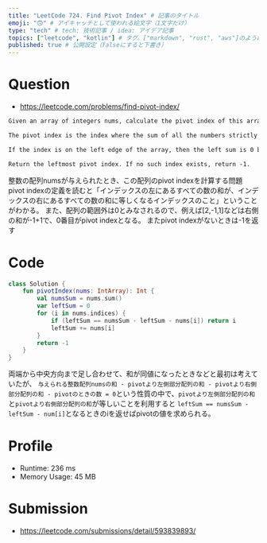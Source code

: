 ```yaml
---
title: "LeetCode 724. Find Pivot Index" # 記事のタイトル
emoji: "🙃" # アイキャッチとして使われる絵文字（1文字だけ）
type: "tech" # tech: 技術記事 / idea: アイデア記事
topics: ["leetcode", "kotlin"] # タグ。["markdown", "rust", "aws"]のように指定する
published: true # 公開設定（falseにすると下書き）
---
```


# Question

- https://leetcode.com/problems/find-pivot-index/

~~~txt
Given an array of integers nums, calculate the pivot index of this array.

The pivot index is the index where the sum of all the numbers strictly to the left of the index is equal to the sum of all the numbers strictly to the index's right.

If the index is on the left edge of the array, then the left sum is 0 because there are no elements to the left. This also applies to the right edge of the array.

Return the leftmost pivot index. If no such index exists, return -1.
~~~

整数の配列numsが与えられたとき、この配列のpivot indexを計算する問題
pivot indexの定義を読むと「インデックスの左にあるすべての数の和が、インデックスの右にあるすべての数の和に等しくなるインデックスのこと」ということがわかる。
また、配列の範囲外は0とみなされるので、例えば[2,-1,1]などは右側の和が-1+1で、0番目がpivot indexとなる。
またpivot indexがないときは-1を返す

# Code

~~~kotlin
class Solution {
    fun pivotIndex(nums: IntArray): Int {
        val numsSum = nums.sum()
        var leftSum = 0
        for (i in nums.indices) {
            if (leftSum == numsSum - leftSum - nums[i]) return i
            leftSum += nums[i]
        }
        return -1
    }
}
~~~

両端から中央方向まで足し合わせて、和が同値になったときなどと最初は考えていたが、
`与えられる整数配列numsの和 - pivotより左側部分配列の和 - pivotより右側部分配列の和 - pivotのときの数 = 0`という性質の中で、`pivotより左側部分配列の和`と`pivotより右側部分配列の和`が等しいことを利用すると `leftSum == numsSum - leftSum - num[i]`となるときのiを返せばpivotの値を求められる。

# Profile

- Runtime: 236 ms
- Memory Usage: 45 MB

# Submission

- https://leetcode.com/submissions/detail/593839893/
